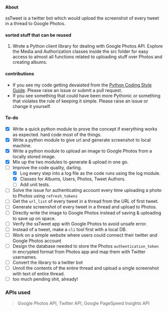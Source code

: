 #### About
ssTweet is a twitter bot which would upload the screenshot of every tweet in a thread to Google Photos.

#### sorted stuff that can be reused
1. Wrote a Python client library for dealing with Google Photos API. Explore the Media and Authorization classes inside the src folder for easy access to almost all functions related to uploading stuff over Photos and creating albums.


#### contributions
* If you see my code getting devaiated from the [Python Coding Style Guide](https://www.python.org/dev/peps/pep-0008/). Please raise an issue or submit a pull request.
* If you see something that could have been more Pythonic or something that violates the rule of keeping it simple. Please raise an issue or change it yourself.

#### To-do
- [x] Write a quick python module to prove the concept if everything works as expected. hard code most of the things.
- [x] Write a python module to give url and generate screenshot to local machine.
- [x] Write a python module to upload an image to Google Photos from a locally stored image.
- [x] Mix up the two modules to generate & upload in one go.
- [ ] Improve the code quality, darling.
    - [x] Log every step into a log file as the code runs using the log module.
    - [x] Classes for Albums, Users, Photos, Tweet Authors.
    - [ ] Add unit tests.
- [ ] Solve the issue for authenticating account every time uploading a photo to Photos using `refresh_tokens`
- [ ] Get the `url_list` of every tweet in a thread from the URL of first tweet.
- [ ] Generate screenshot of every tweet in a thread and upload to Photos.
- [ ] Directly write the image to Google Photos instead of saving & uploading to save up on space.
- [ ] Verify the ssTweet app with Google Photos to avoid unsafe error.
- [ ] Instead of a tweet, make a `cli` tool first with a local DB.
- [ ] Work on a simple website where users could connect their twitter and Google Photos account
- [ ] Design the database needed to store the Photos `authentication_token` in encrypted format from Photos app and map them with Twitter usernames.
- [ ] Convert the library to a twitter bot
- [ ] Unroll the contents of the entire thread and upload a single screenshot with text of entire thread.
- [ ] too much pending shit, already!

### APIs used
> Google Photos API, Twitter API, Google PageSpeed Insights API
